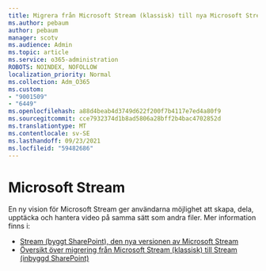 ```yaml
---
title: Migrera från Microsoft Stream (klassisk) till nya Microsoft Stream
ms.author: pebaum
author: pebaum
manager: scotv
ms.audience: Admin
ms.topic: article
ms.service: o365-administration
ROBOTS: NOINDEX, NOFOLLOW
localization_priority: Normal
ms.collection: Adm_O365
ms.custom:
- "9001509"
- "6449"
ms.openlocfilehash: a88d4beab4d3749d622f200f7b4117e7ed4a80f9
ms.sourcegitcommit: cce7932374d1b8ad5806a28bff2b4bac4702852d
ms.translationtype: MT
ms.contentlocale: sv-SE
ms.lasthandoff: 09/23/2021
ms.locfileid: "59482686"
---
```

# <a name="microsoft-stream"></a>Microsoft Stream

En ny vision för Microsoft Stream ger användarna möjlighet att skapa, dela, upptäcka och hantera video på samma sätt som andra filer. Mer information finns i:

- [Stream (byggt SharePoint), den nya versionen av Microsoft Stream](https://docs.microsoft.com/stream/streamnew/new-stream)
- [Översikt över migrering från Microsoft Stream (klassisk) till Stream (inbyggd SharePoint)](https://docs.microsoft.com/stream/streamnew/stream-classic-to-new-migration-overview)